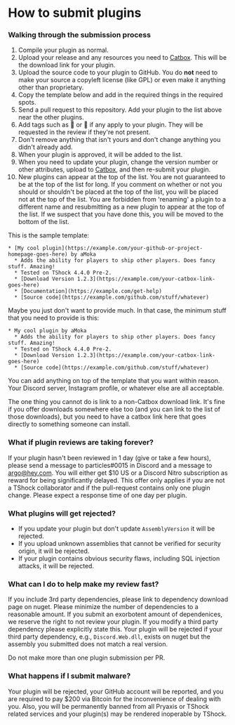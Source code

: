 # How to submit plugins

### Walking through the submission process

1. Compile your plugin as normal.
2. Upload your release and any resources you need to [Catbox](https://catbox.moe/). This will be the download link for your plugin.
3. Upload the source code to your plugin to GitHub. You do **not** need to make your source a copyleft license (like GPL) or even make it anything other than proprietary.
4. Copy the template below and add in the required things in the required spots.
5. Send a pull request to this repository. Add your plugin to the list above near the other plugins.
6. Add tags such as 🔗 or 🔨 if any apply to your plugin. They will be requested in the review if they're not present.
7. Don't remove anything that isn't yours and don't change anything you didn't already add.
8. When your plugin is approved, it will be added to the list.
9. When you need to update your plugin, change the version number or other attributes, upload to [Catbox](https://catbox.moe/), and then re-submit your plugin.
10. New plugins can appear at the top of the list. You are not guaranteed to be at the top of the list for long. If you comment on whether or not you should or shouldn't be placed at the top of the list, you will be placed not at the top of the list. You are forbidden from 'renaming' a plugin to a different name and resubmitting as a new plugin to appear at the top of the list. If we suspect that you have done this, you will be moved to the bottom of the list.

This is the sample template:

```
* [My cool plugin](https://example.com/your-github-or-project-homepage-goes-here) by aMoka
  * Adds the ability for players to ship other players. Does fancy stuff. Amazing!
  * Tested on TShock 4.4.0 Pre-2.
  * [Download Version 1.2.3](https://example.com/your-catbox-link-goes-here)
  * [Documentation](https://example.com/get-help)
  * [Source code](https://example.com/github.com/stuff/whatever)
```

Maybe you just don't want to provide much. In that case, the minimum stuff that you need to provide is this:

```
* My cool plugin by aMoka
  * Adds the ability for players to ship other players. Does fancy stuff. Amazing!
  * Tested on TShock 4.4.0 Pre-2.
  * [Download Version 1.2.3](https://example.com/your-catbox-link-goes-here)
  * [Source code](https://example.com/github.com/stuff/whatever)
```

You can add anything on top of the template that you want within reason. Your Discord server, Instagram profile, or whatever else are all acceptable.

The one thing you cannot do is link to a non-Catbox download link. It's fine if you offer downloads somewhere else too (and you can link to the list of those downloads), but you need to have a catbox link here that goes directly to something someone can install.

### What if plugin reviews are taking forever?
If your plugin hasn't been reviewed in 1 day (give or take a few hours), please send a message to particles#0015 in Discord and a message to argo@hey.com. You will either get $10 US or a Discord Nitro subscription as reward for being significantly delayed. This offer only applies if you are not a TShock collaborator and if the pull-request contains only one plugin change. Please expect a response time of one day per plugin.

### What plugins will get rejected?
* If you update your plugin but don't update `AssemblyVersion` it will be rejected.
* If you upload unknown assemblies that cannot be verified for security origin, it will be rejected.
* If your plugin contains obvious security flaws, including SQL injection attacks, it will be rejected.

### What can I do to help make my review fast?
If you include 3rd party dependencies, please link to dependency download page on nuget. Please minimize the number of dependencies to a reasonable amount. If you submit an exorbotent amount of dependenices, we reserve the right to not review your plugin. If you modify a third party dependency please explicitly state this. Your plugin will be rejected if your third party dependency, e.g., `Discord.Web.dll`, exists on nuget but the assembly you submitted does not match a real version.

Do not make more than one plugin submission per PR.

### What happens if I submit malware?
Your plugin will be rejected, your GitHub account will be reported, and you are required to pay $200 via Bitcoin for the inconvenience of dealing with you. Also, you will be permanently banned from all Pryaxis or TShock related services and your plugin(s) may be rendered inoperable by TShock.
